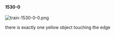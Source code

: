 #### 1530-0
![train-1530-0-0.png](https://github.com/lil-lab/nlvr/raw/master/nlvr/train/images/28/train-1530-0-0.png "train-1530-0-0.png")

there is exactly one yellow object touching the edge
